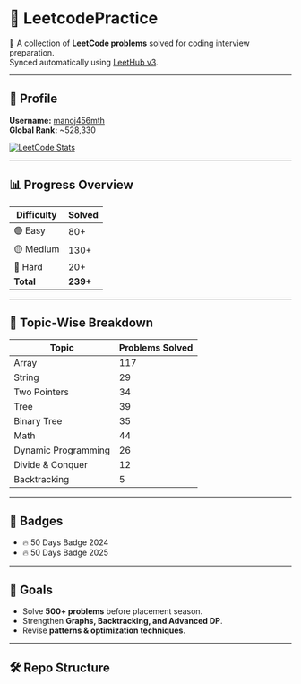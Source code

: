 # 🚀 LeetcodePractice

📌 A collection of **LeetCode problems** solved for coding interview preparation.  
Synced automatically using [LeetHub v3](https://github.com/raphaelheinz/LeetHub-3.0).  

---

## 👤 Profile
**Username:** [manoj456mth](https://leetcode.com/u/manoj456mth/)  
**Global Rank:** ~528,330  

[![LeetCode Stats](https://leetcard.jacoblin.cool/manoj456mth?theme=dark&font=Roboto&ext=contest)](https://leetcode.com/u/manoj456mth/)

---

## 📊 Progress Overview

| Difficulty | Solved |
|------------|--------|
| 🟢 Easy    | 80+    |
| 🟡 Medium  | 130+   |
| 🔴 Hard    | 20+    |
| **Total**  | **239+** |

---

## 📂 Topic-Wise Breakdown

| Topic              | Problems Solved |
|--------------------|-----------------|
| Array              | 117 |
| String             | 29  |
| Two Pointers       | 34  |
| Tree               | 39  |
| Binary Tree        | 35  |
| Math               | 44  |
| Dynamic Programming| 26  |
| Divide & Conquer   | 12  |
| Backtracking       | 5   |

---

## 🏅 Badges
- 🔥 50 Days Badge 2024  
- 🔥 50 Days Badge 2025  

---

## 🎯 Goals
- Solve **500+ problems** before placement season.  
- Strengthen **Graphs, Backtracking, and Advanced DP**.  
- Revise **patterns & optimization techniques**.  

---

## 🛠 Repo Structure
